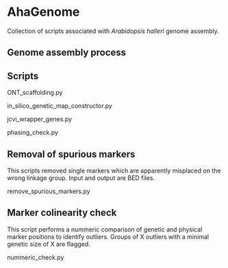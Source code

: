 # AhaGenome
Collection of scripts associated with _Arabidopsis halleri_ genome assembly.

## Genome assembly process


## Scripts
ONT_scaffolding.py

in_silico_genetic_map_constructor.py

jcvi_wrapper_genes.py

phasing_check.py


## Removal of spurious markers
This scripts removed single markers which are apparently misplaced on the wrong linkage group. Input and output are BED files.

remove_spurious_markers.py

## Marker colinearity check
This script performs a nummeric comparison of genetic and physical marker positions to identify outliers. Groups of X outliers with a minimal genetic size of X are flagged.

nummeric_check.py


